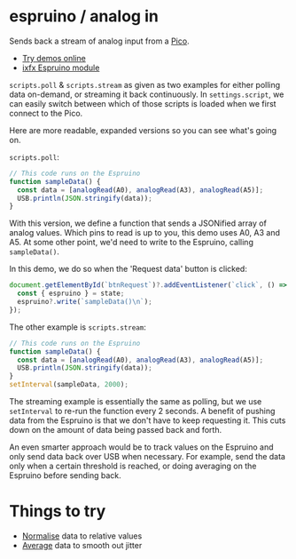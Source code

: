 # espruino / analog in

Sends back a stream of analog input from a 
[Pico](http://www.espruino.com/Pico).

- [Try demos online](https://demos.ixfx.fun/io/)
- [ixfx Espruino module](https://api.ixfx.fun/_ixfx/io/Espruino/)

`scripts.poll` & `scripts.stream` as given as two examples for either polling
data on-demand, or streaming it back continuously. In `settings.script`, we can easily switch between which of those scripts is loaded when we first connect to the Pico.

Here are more readable, expanded versions so you can see what's going on.

`scripts.poll`:

```js
// This code runs on the Espruino
function sampleData() {
  const data = [analogRead(A0), analogRead(A3), analogRead(A5)];
  USB.println(JSON.stringify(data));
}
```

With this version, we define a function that sends a JSONified array of analog values. Which pins to read is up to you, this demo uses A0, A3 and A5. At some other point, we'd need to write to the Espruino, calling `sampleData()`.

In this demo, we do so when the 'Request data' button is clicked:

```js
document.getElementById(`btnRequest`)?.addEventListener(`click`, () => {
  const { espruino } = state;
  espruino?.write(`sampleData()\n`);
});
```

The other example is `scripts.stream`:

```js
// This code runs on the Espruino
function sampleData() {
  const data = [analogRead(A0), analogRead(A3), analogRead(A5)];
  USB.println(JSON.stringify(data));
}
setInterval(sampleData, 2000);
```

The streaming example is essentially the same as polling, but we use `setInterval` to re-run the function every 2 seconds. A benefit of pushing data from the Espruino is that we don't have to keep requesting it. This cuts down on the amount of data being passed back and forth.

An even smarter approach would be to track values on the Espruino and only send data back over USB when necessary. For example, send the data only when a certain threshold is reached, or doing averaging on the Espruino before sending back.

# Things to try

- [Normalise](https://ixfx.fun/data/normalising/) data to
  relative values
- [Average](https://ixfx.fun/data/averaging/) data to smooth
  out jitter
